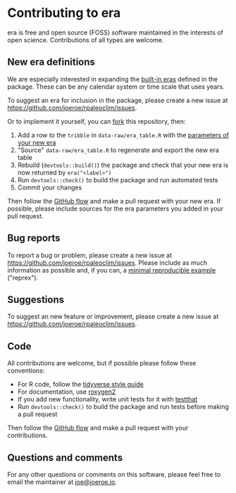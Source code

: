 # Contributing to era

era is free and open source (FOSS) software maintained in the interests of open science.
Contributions of all types are welcome.

## New era definitions

We are especially interested in expanding the [built-in eras](https://era.joeroe.io/articles/era.html#era-list) defined in the package.
These can be any calendar system or time scale that uses years.

To suggest an era for inclusion in the package, please create a new issue at https://github.com/joeroe/rpaleoclim/issues.

Or to implement it yourself, you can [fork](https://docs.github.com/en/get-started/quickstart/fork-a-repo) this repository, then:

1. Add a row to the `tribble` in `data-raw/era_table.R` with the [parameters of your new era](https://era.joeroe.io/articles/era.html#defining-other-eras)
2. "Source" `data-raw/era_table.R` to regenerate and export the new era table
3. Rebuild (`devtools::build()`) the package and check that your new era is now returned by `era("<label>")`
4. Run `devtools::check()` to build the package and run automated tests
5. Commit your changes

Then follow the [GitHub flow](https://docs.github.com/en/get-started/quickstart/github-flow) and make a pull request with your new era.
If possible, please include sources for the era parameters you added in your pull request.

## Bug reports

To report a bug or problem, please create a new issue at https://github.com/joeroe/rpaleoclim/issues.
Please include as much information as possible and, if you can, a [minimal reproducible example](https://www.tidyverse.org/help/#reprex) ("reprex").

## Suggestions

To suggest an new feature or improvement, please create a new issue at https://github.com/joeroe/rpaleoclim/issues.

## Code

All contributions are welcome, but if possible please follow these conventions:

* For R code, follow the [tidyverse style guide](https://style.tidyverse.org/)
* For documentation, use [roxygen2](https://roxygen2.r-lib.org/)
* If you add new functionality, write unit tests for it with [testthat](https://testthat.r-lib.org/)
* Run `devtools::check()` to build the package and run tests before making a pull request

Then follow the [GitHub flow](https://docs.github.com/en/get-started/quickstart/github-flow) and make a pull request with your contributions. 

## Questions and comments

For any other questions or comments on this software, please feel free to email the maintainer at <joe@joeroe.io>.

